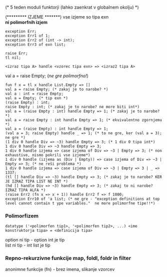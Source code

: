 (* 5 teden moduli funktorji (lahko zaenkrat v globalnem okolju) *)

(********* IZJEME *******)
vse izjeme so tipa exn  
**ni polimorfnih izjem**

```
exception Err;
exception Err1 of 1;
exception Err2 of (int -> int);
exception Err3 of exn list;

raise Err;  
tl nil;
```

```<izraz tipa A> handle <vzorec tipa exn> => <izraz2 tipa A>```

val a = raise Empty;  (*ne gre polimorfno!*)
```
fun f x = tl x handle List.Empty => []
val a = raise Empty; (* zakaj je to narobe? *)
val a : int = raise Empty;
val a = Empty; (* tip exn *)
(raise Empty) : int;
raise Empty : int; (* zakaj je to narobe? ne more biti int*)
val a = (raise Empty : int) handle Empty => 1; (* zakaj je to narobe? *)
val a = raise Empty : int handle Empty => 1; (* ekvivalentno zgornjemu *)
val a = (raise Empty) : int handle Empty => 1;
(val a = 3; raise Empty) handle _ => 1; (* to ne gre, ker (val a = 3); ne gre *)
(1 div 0 handle Div => ~3) handle Empty => 3; (* 1 div 0 tipa int*)
1 div 0 handle Div => ~3 handle Empty => 3;
1 div 0 handle izjema => case izjema of Div => ~3 | Empty => 3; (* non exhaustive, nismo pokrili vse izjeme*)
1 div 0 handle (izjema as (Div | Empty)) => case izjema of Div => ~3 | Empty => 3; (* ne reši problema *)
1 div 0 handle izjema => case izjema of Div => ~3 | Empty => 3 | _ => 1337;
(tl [] handle Div => ~3) handle Empty => 3; (* zakaj je to narobe? KER JE IZRAZ TIPA LIST NE INT *)
(hd [] handle Div => ~3) handle Empty => 3; (* zakaj to ni narobe? IZRAZ TIPA ALFA *)
(raise Err2 (fn x => x + 1)) handle Err2 f => f 1000;
exception Err10 of 'a list; (* ne gre - "exception definitions at top level cannot contain t ype variables."  ne more polimorfne tipe!!*)
```

### Polimorfizem
```datatype ('<polimorfen tip1>, '<polimorfen tip2>, ...) <ime konstruktorja tipa> = <definicija tipa>```

option ni tip  - option int je tip  
list ni tip - int list je tip

### Repno-rekurzivne funkcije map, foldl, foldr in filter

anonimne funkcije (fn) - brez imena, slikanje vzorcev 